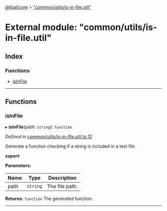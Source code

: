 [@foal/core](../README.md) > ["common/utils/is-in-file.util"](../modules/_common_utils_is_in_file_util_.md)

# External module: "common/utils/is-in-file.util"

## Index

### Functions

* [isInFile](_common_utils_is_in_file_util_.md#isinfile)

---

## Functions

<a id="isinfile"></a>

###  isInFile

▸ **isInFile**(path: *`string`*): `function`

*Defined in [common/utils/is-in-file.util.ts:12](https://github.com/FoalTS/foal/blob/cf326d07/packages/core/src/common/utils/is-in-file.util.ts#L12)*

Generate a function checking if a string is included in a text file.

*__export__*: 

**Parameters:**

| Name | Type | Description |
| ------ | ------ | ------ |
| path | `string` |  The file path. |

**Returns:** `function`
The generated function.

___

